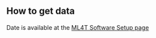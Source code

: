## How to get data

Date is available at the [ML4T Software Setup page](https://lucylabs.gatech.edu/ml4t/spring2021/software-setup/)